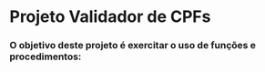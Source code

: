 # Projeto Validador de CPFs

### O objetivo deste projeto é exercitar o uso de funções e procedimentos: 
